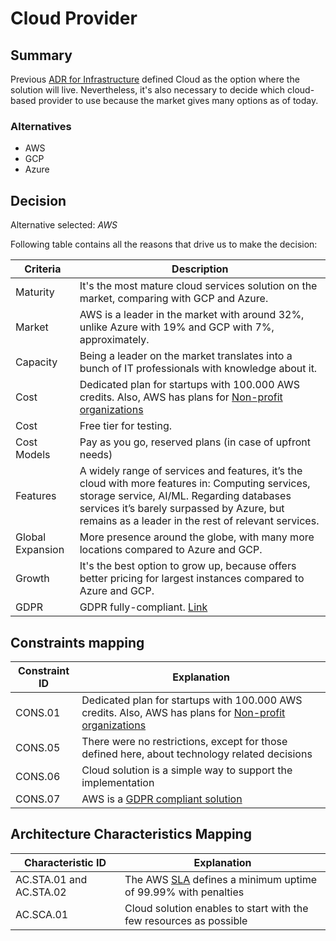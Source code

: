 # Cloud Provider

## Summary

Previous [ADR for Infrastructure](./adr-infrastructure.md) defined Cloud as the option where the solution will live. Nevertheless, it's also necessary to decide which cloud-based provider to use because the market gives many options as of today.

### Alternatives

- AWS
- GCP
- Azure

## Decision 

Alternative selected: *AWS*


Following table contains all the reasons that drive us to make the decision:

| Criteria                 | Description                                                    
| --------------------     | ----------------------------------------------------------------------------------------------------- | 
| Maturity                 | It's the most mature cloud services solution on the market, comparing with GCP and Azure. |
| Market                   | AWS is a leader in the market with around 32%, unlike Azure with 19% and GCP with 7%, approximately.  | 
| Capacity 				   | Being a leader on the market translates into a bunch of IT professionals with knowledge about it. |
| Cost                     | Dedicated plan for startups with 100.000 AWS credits.	Also, AWS has plans for [Non-profit organizations](https://aws.amazon.com/government-education/nonprofits/?wwps-cards.sort-by=item.additionalFields.sortDate&wwps-cards.sort-order=desc) |
| Cost                     | Free tier for testing. |
| Cost Models              | Pay as you go, reserved plans (in case of upfront needs) |
| Features                 | A widely range of services and features, it’s the cloud with more features in: Computing services, storage service, AI/ML. Regarding databases services it’s barely surpassed by Azure, but remains as a leader in the rest of relevant services. |
| Global Expansion         | More presence around the globe, with many more locations compared to Azure and GCP. |
| Growth                   | It's the best option to grow up, because offers better pricing for largest instances compared to Azure and GCP. |
|GDPR 					   | GDPR fully-compliant. [Link](https://aws.amazon.com/es/blogs/security/all-aws-services-gdpr-ready/) |


## Constraints mapping

| Constraint ID | Explanation |
| ------------- | ----------- |
| CONS.01 | Dedicated plan for startups with 100.000 AWS credits.	Also, AWS has plans for [Non-profit organizations](https://aws.amazon.com/government-education/nonprofits/?wwps-cards.sort-by=item.additionalFields.sortDate&wwps-cards.sort-order=desc) |
| CONS.05 | There were no restrictions, except for those defined here, about technology related decisions |
| CONS.06 | Cloud solution is a simple way to support the implementation |
| CONS.07 | AWS is a [GDPR compliant solution](https://aws.amazon.com/compliance/gdpr-center/) |

## Architecture Characteristics Mapping

| Characteristic ID | Explanation |
| ------------- | ----------- |
| AC.STA.01 and AC.STA.02 | The AWS [SLA](https://aws.amazon.com/compute/sla/) defines a minimum uptime of 99.99% with penalties |
| AC.SCA.01 | Cloud solution enables to start with the few resources as possible |


